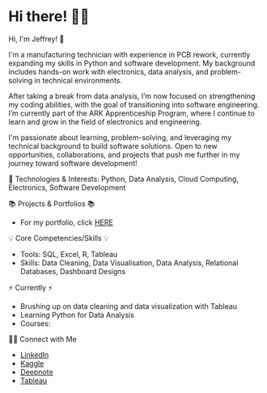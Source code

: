 # Hi there! 🙋‍♂️

Hi, I'm Jeffrey! 👋

I'm a manufacturing technician with experience in PCB rework, currently expanding my skills in Python and software development. My background includes hands-on work with electronics, data analysis, and problem-solving in technical environments.

After taking a break from data analysis, I’m now focused on strengthening my coding abilities, with the goal of transitioning into software engineering. I’m currently part of the ARK Apprenticeship Program, where I continue to learn and grow in the field of electronics and engineering.

I'm passionate about learning, problem-solving, and leveraging my technical background to build software solutions. Open to new opportunities, collaborations, and projects that push me further in my journey toward software development!

🚀 Technologies & Interests: Python, Data Analysis, Cloud Computing, Electronics, Software Development

📚 Projects & Portfolios 📚
* For my portfolio, click [HERE](https://github.com/reyyeezy/PortfolioProjects)

💡 Core Competencies/Skills 💡
* Tools: SQL, Excel, R, Tableau
* Skills: Data Cleaning, Data Visualisation, Data Analysis, Relational Databases, Dashboard Designs

⚡️ Currently ⚡️
* Brushing up on data cleaning and data visualization with Tableau
* Learning Python for Data Analysis
* Courses:

🙌🏻 Connect with Me
* [LinkedIn](https://www.linkedin.com/in/reynald-jeffrey-david-883950196/)
* [Kaggle](https://www.kaggle.com/rjeffreydavid)
* [Deepnote](https://deepnote.com/@spike-rush-inc/Airbnbs-in-San-Francisco-5a4f6603-c79c-41ef-b6d9-b7db6b6ae41c)
* [Tableau](https://public.tableau.com/app/profile/jeffrey.david)
